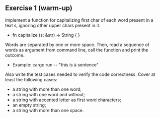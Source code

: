 ## Exercise 1 (warm-up)

Implement a function for capitalizing first char of each word present in a text s, ignoring other upper chars present in it.

- fn capitalize (s: &str) -> String { }

Words are separated by one or more space.
Then, read a sequence of words as argument from command line, call the function and print the outcome.

 - Example: cargo run -- "this is   à sentence"

Also write the test cases needed to verify the code correctness. Cover at least the following cases:
- a string with more than one word;
- a string with one word and without;
- a string with accented letter as first word characters;
- an empty string;
- a string with more than one space.


